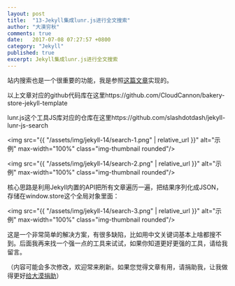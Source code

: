 ```yaml
---
layout: post
title:  "13-Jekyll集成lunr.js进行全文搜索"
author: "大漠穷秋"
comments: true
date:   2017-07-08 07:27:57 +0800
category: "Jekyll"
published: true
excerpt: Jekyll集成lunr.js进行全文搜索
---
```


站内搜索也是一个很重要的功能，我是参照<a href="https://learn.cloudcannon.com/jekyll/jekyll-search-using-lunr-js/" target="_blank">这篇文章</a>实现的。

以上文章对应的github代码库在这里https://github.com/CloudCannon/bakery-store-jekyll-template

lunr.js这个工具JS库对应的仓库在这里https://github.com/slashdotdash/jekyll-lunr-js-search

<img src="{{ "/assets/img/jekyll-14/search-1.png" | relative_url }}" alt="示例" max-width="100%" class="img-thumbnail rounded"/>

<img src="{{ "/assets/img/jekyll-14/search-2.png" | relative_url }}" alt="示例" max-width="100%" class="img-thumbnail rounded"/>

核心思路是利用Jekyll内置的API把所有文章遍历一遍，把结果序列化成JSON，存储在window.store这个全局对象里面：

<img src="{{ "/assets/img/jekyll-14/search-3.png" | relative_url }}" alt="示例" max-width="100%" class="img-thumbnail rounded"/>

这是一个非常简单的解决方案，有很多缺陷，比如用中文关键词基本上啥都搜不到。后面我再来找一个强一点的工具来试试，如果你知道更好更强的工具，请给我留言。

（内容可能会多次修改，欢迎常来刷新。如果您觉得文章有用，请捐助我，让我做得更好<a href="http://damoqiongqiu.github.io/donate/index.html">给大漠捐助</a>）